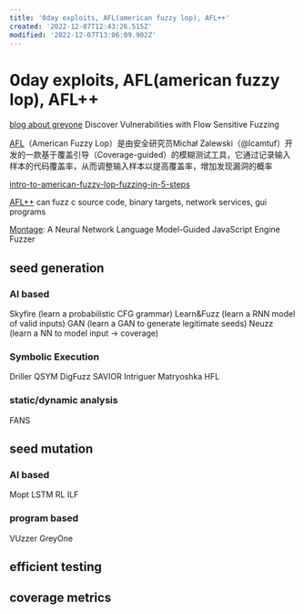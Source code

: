 ```yaml
---
title: '0day exploits, AFL(american fuzzy lop), AFL++'
created: '2022-12-07T12:43:26.515Z'
modified: '2022-12-07T13:06:09.902Z'
---
```


# 0day exploits, AFL(american fuzzy lop), AFL++

[blog about greyone](https://blog.csdn.net/Eastmount/article/details/107825286) Discover Vulnerabilities with Flow Sensitive Fuzzing

[AFL](https://github.com/google/afl)（American Fuzzy Lop）是由安全研究员Michał Zalewski（@lcamtuf）开发的一款基于覆盖引导（Coverage-guided）的模糊测试工具，它通过记录输入样本的代码覆盖率，从而调整输入样本以提高覆盖率，增加发现漏洞的概率

[intro-to-american-fuzzy-lop-fuzzing-in-5-steps](https://countuponsecurity.com/2018/03/07/intro-to-american-fuzzy-lop-fuzzing-in-5-steps/)



[AFL++](https://github.com/AFLplusplus/AFLplusplus) can fuzz c source code, binary targets, network services, gui programs

[Montage](https://github.com/WSP-LAB/Montage): A Neural Network Language Model-Guided JavaScript Engine Fuzzer

## seed generation

### AI based

Skyfire (learn a probabilistic CFG grammar)
Learn&Fuzz (learn a RNN model of valid inputs)
GAN (learn a GAN to generate legitimate seeds)
Neuzz (learn a NN to model input -> coverage)

### Symbolic Execution

Driller
QSYM
DigFuzz
SAVIOR
Intriguer
Matryoshka
HFL

### static/dynamic analysis

FANS

## seed mutation

### AI based

Mopt
LSTM
RL
ILF

### program based

VUzzer
GreyOne

## efficient testing

## coverage metrics
